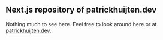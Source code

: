 ## Next.js repository of patrickhuijten.dev

Nothing much to see here. Feel free to look around here or at [patrickhuijten.dev](https://patrickhuijten.dev).
